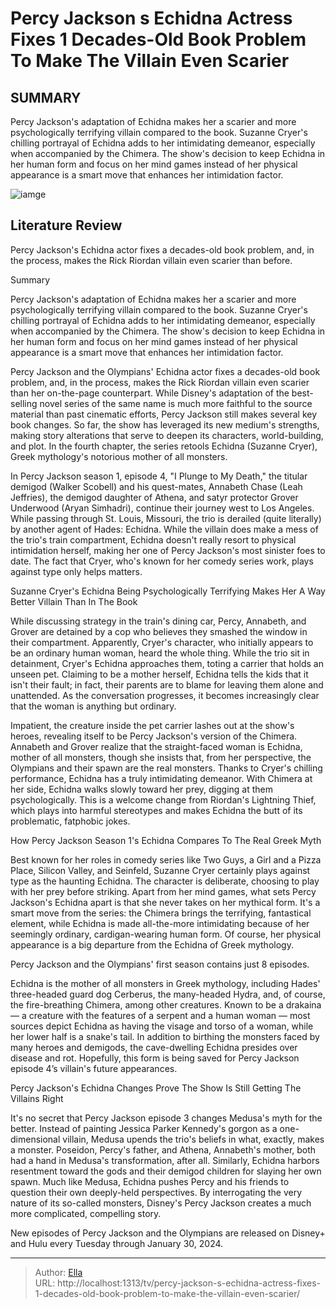 # Percy Jackson s Echidna Actress Fixes 1 Decades-Old Book Problem To Make The Villain Even Scarier


## SUMMARY 



  Percy Jackson&#39;s adaptation of Echidna makes her a scarier and more psychologically terrifying villain compared to the book.   Suzanne Cryer&#39;s chilling portrayal of Echidna adds to her intimidating demeanor, especially when accompanied by the Chimera.   The show&#39;s decision to keep Echidna in her human form and focus on her mind games instead of her physical appearance is a smart move that enhances her intimidation factor.  

![iamge](https://static1.srcdn.com/wordpress/wp-content/uploads/2024/01/percy-jackson-and-echidna.jpg)

## Literature Review
Percy Jackson&#39;s Echidna actor fixes a decades-old book problem, and, in the process, makes the Rick Riordan villain even scarier than before.





Summary

  Percy Jackson&#39;s adaptation of Echidna makes her a scarier and more psychologically terrifying villain compared to the book.   Suzanne Cryer&#39;s chilling portrayal of Echidna adds to her intimidating demeanor, especially when accompanied by the Chimera.   The show&#39;s decision to keep Echidna in her human form and focus on her mind games instead of her physical appearance is a smart move that enhances her intimidation factor.  







Percy Jackson and the Olympians&#39; Echidna actor fixes a decades-old book problem, and, in the process, makes the Rick Riordan villain even scarier than her on-the-page counterpart. While Disney&#39;s adaptation of the best-selling novel series of the same name is much more faithful to the source material than past cinematic efforts, Percy Jackson still makes several key book changes. So far, the show has leveraged its new medium&#39;s strengths, making story alterations that serve to deepen its characters, world-building, and plot. In the fourth chapter, the series retools Echidna (Suzanne Cryer), Greek mythology&#39;s notorious mother of all monsters.

In Percy Jackson season 1, episode 4, &#34;I Plunge to My Death,&#34; the titular demigod (Walker Scobell) and his quest-mates, Annabeth Chase (Leah Jeffries), the demigod daughter of Athena, and satyr protector Grover Underwood (Aryan Simhadri), continue their journey west to Los Angeles. While passing through St. Louis, Missouri, the trio is derailed (quite literally) by another agent of Hades: Echidna. While the villain does make a mess of the trio&#39;s train compartment, Echidna doesn&#39;t really resort to physical intimidation herself, making her one of Percy Jackson&#39;s most sinister foes to date. The fact that Cryer, who&#39;s known for her comedy series work, plays against type only helps matters.





 Suzanne Cryer&#39;s Echidna Being Psychologically Terrifying Makes Her A Way Better Villain Than In The Book 
          

While discussing strategy in the train&#39;s dining car, Percy, Annabeth, and Grover are detained by a cop who believes they smashed the window in their compartment. Apparently, Cryer&#39;s character, who initially appears to be an ordinary human woman, heard the whole thing. While the trio sit in detainment, Cryer&#39;s Echidna approaches them, toting a carrier that holds an unseen pet. Claiming to be a mother herself, Echidna tells the kids that it isn&#39;t their fault; in fact, their parents are to blame for leaving them alone and unattended. As the conversation progresses, it becomes increasingly clear that the woman is anything but ordinary.

Impatient, the creature inside the pet carrier lashes out at the show&#39;s heroes, revealing itself to be Percy Jackson&#39;s version of the Chimera. Annabeth and Grover realize that the straight-faced woman is Echidna, mother of all monsters, though she insists that, from her perspective, the Olympians and their spawn are the real monsters. Thanks to Cryer&#39;s chilling performance, Echidna has a truly intimidating demeanor. With Chimera at her side, Echidna walks slowly toward her prey, digging at them psychologically. This is a welcome change from Riordan&#39;s Lightning Thief, which plays into harmful stereotypes and makes Echidna the butt of its problematic, fatphobic jokes.






 How Percy Jackson Season 1&#39;s Echidna Compares To The Real Greek Myth 
          

Best known for her roles in comedy series like Two Guys, a Girl and a Pizza Place, Silicon Valley, and Seinfeld, Suzanne Cryer certainly plays against type as the haunting Echidna. The character is deliberate, choosing to play with her prey before striking. Apart from her mind games, what sets Percy Jackson&#39;s Echidna apart is that she never takes on her mythical form. It&#39;s a smart move from the series: the Chimera brings the terrifying, fantastical element, while Echidna is made all-the-more intimidating because of her seemingly ordinary, cardigan-wearing human form. Of course, her physical appearance is a big departure from the Echidna of Greek mythology.



Percy Jackson and the Olympians&#39; first season contains just 8 episodes.







Echidna is the mother of all monsters in Greek mythology, including Hades&#39; three-headed guard dog Cerberus, the many-headed Hydra, and, of course, the fire-breathing Chimera, among other creatures. Known to be a drakaina — a creature with the features of a serpent and a human woman — most sources depict Echidna as having the visage and torso of a woman, while her lower half is a snake&#39;s tail. In addition to birthing the monsters faced by many heroes and demigods, the cave-dwelling Echidna presides over disease and rot. Hopefully, this form is being saved for Percy Jackson episode 4’s villain&#39;s future appearances.



 Percy Jackson&#39;s Echidna Changes Prove The Show Is Still Getting The Villains Right 
         

It&#39;s no secret that Percy Jackson episode 3 changes Medusa&#39;s myth for the better. Instead of painting Jessica Parker Kennedy&#39;s gorgon as a one-dimensional villain, Medusa upends the trio&#39;s beliefs in what, exactly, makes a monster. Poseidon, Percy&#39;s father, and Athena, Annabeth&#39;s mother, both had a hand in Medusa&#39;s transformation, after all. Similarly, Echidna harbors resentment toward the gods and their demigod children for slaying her own spawn. Much like Medusa, Echidna pushes Percy and his friends to question their own deeply-held perspectives. By interrogating the very nature of its so-called monsters, Disney&#39;s Percy Jackson creates a much more complicated, compelling story.




New episodes of Percy Jackson and the Olympians are released on Disney&#43; and Hulu every Tuesday through January 30, 2024.



---

> Author: [Ella](https://instagram.hk.cn/)  
> URL: http://localhost:1313/tv/percy-jackson-s-echidna-actress-fixes-1-decades-old-book-problem-to-make-the-villain-even-scarier/  

